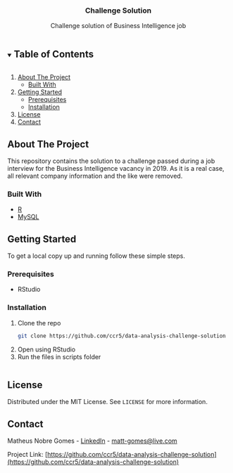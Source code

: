 <p align="center">
  <h3 align="center">Challenge Solution</h3>
  <p align="center">
    Challenge solution of Business Intelligence job 
  </p>
</p>

<details open="open">
  <summary><h2 style="display: inline-block">Table of Contents</h2></summary>
  <ol>
    <li>
      <a href="#about-the-project">About The Project</a>
      <ul>
        <li><a href="#built-with">Built With</a></li>
      </ul>
    </li>
    <li>
      <a href="#getting-started">Getting Started</a>
      <ul>
        <li><a href="#prerequisites">Prerequisites</a></li>
        <li><a href="#installation">Installation</a></li>
      </ul>
    </li>
    <li><a href="#license">License</a></li>
    <li><a href="#contact">Contact</a></li>
  </ol>
</details>

## About The Project

This repository contains the solution to a challenge passed during a job interview for the Business 
Intelligence vacancy in 2019. As it is a real case, all relevant company information and the like 
were removed.


### Built With

* [R](https://www.r-project.org/)
* [MySQL](https://www.mysql.com/)



<!-- GETTING STARTED -->
## Getting Started

To get a local copy up and running follow these simple steps.

### Prerequisites

* RStudio

### Installation

1. Clone the repo
   ```sh
   git clone https://github.com/ccr5/data-analysis-challenge-solution
   ```
2. Open using RStudio
3. Run the files in scripts folder
   ```

## License

Distributed under the MIT License. See `LICENSE` for more information.

## Contact

Matheus Nobre Gomes - [LinkedIn](https://linkedin.com/in/mattnobre) - matt-gomes@live.com

Project Link: [https://github.com/ccr5/data-analysis-challenge-solution](https://github.com/ccr5/data-analysis-challenge-solution)
